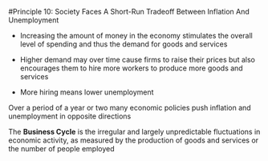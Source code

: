 #Principle 10: Society Faces A Short-Run Tradeoff Between Inflation And Unemployment

- Increasing the amount of money in the economy stimulates the overall level of spending and thus the demand for goods and services

- Higher demand may over time cause firms to raise their prices but also encourages them to hire more workers to produce more goods and services

- More hiring means lower unemployment

Over a period of a year or two many economic policies push inflation and unemployment in opposite directions

The **Business Cycle** is the irregular and largely unpredictable fluctuations in economic activity, as measured by the production of goods and services or the number of people employed
